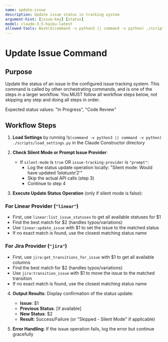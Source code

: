 ```yaml
---
name: update-issue
description: Update issue status in tracking system
argument-hint: [issue-key] [status]
model: claude-3-5-haiku-latest
allowed-tools: Bash($(command -v python3 || command -v python) ./scripts/load_settings.py)
---
```


# Update Issue Command

## Purpose

Update the status of an issue in the configured issue tracking system.
This command is called by other orchestrating commands, and is one of the steps in a larger workflow.
You MUST follow all workflow steps below, not skipping any step and doing all steps in order.

Expected status values: "In Progress", "Code Review"

## Workflow Steps

1. **Load Settings** by running !`$(command -v python3 || command -v python) ./scripts/load_settings.py` in the Claude Constructor directory

2. **Check Silent Mode or Prompt Issue Provider**:
   - If `silent-mode` is `true` OR `issue-tracking-provider` is `"prompt"`:
     - Log the status update operation locally: "Silent mode: Would have updated $1 status to '$2'"
     - Skip the actual API calls (step 3)
     - Continue to step 4

3. **Execute Update Status Operation** (only if silent mode is false):

### For Linear Provider (`"linear"`)
- First, use `linear:list_issue_statuses` to get all available statuses for $1
- Find the best match for $2 (handles typos/variations)
- Use `linear:update_issue` with $1 to set the issue to the matched status
- If no exact match is found, use the closest matching status name

### For Jira Provider (`"jira"`)
- First, use `jira:get_transitions_for_issue` with $1 to get all available columns
- Find the best match for $2 (handles typos/variations)
- Use `jira:transition_issue` with $1 to move the issue to the matched transition
- If no exact match is found, use the closest matching status name

4. **Output Results**: Display confirmation of the status update:
   - **Issue**: $1
   - **Previous Status**: [if available]
   - **New Status**: $2
   - **Result**: Success/Failure (or "Skipped - Silent Mode" if applicable)

5. **Error Handling**: If the issue operation fails, log the error but continue gracefully
